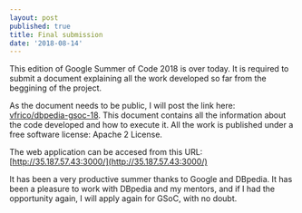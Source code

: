 ```yaml
---
layout: post
published: true
title: Final submission
date: '2018-08-14'
---
```


This edition of Google Summer of Code 2018 is over today. It is required
to submit a document explaining all the work developed so far from
the beggining of the project.

As the document needs to be public, I will post the link here:
[vfrico/dbpedia-gsoc-18](https://github.com/vfrico/dbpedia-gsoc-18/blob/master/deliver-gsoc.md). This document contains all the information about the code developed and how to execute it. All the work is published under a free software license: Apache 2 License.

The web application can be accesed from this URL: [http://35.187.57.43:3000/](http://35.187.57.43:3000/)

It has been a very productive summer thanks to Google and DBpedia. It has been
a pleasure to work with DBpedia and my mentors, and if I had the opportunity again, I will apply again for GSoC, with no doubt.
